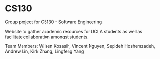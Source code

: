 # CS130
Group project for CS130 - Software Engineering

Website to gather academic resources for UCLA students as well as facilitate collaboration amongst students.

Team Members: Wilsen Kosasih, Vincent Nguyen, Sepideh Hoshemzadeh, Andrew Lin, Kirk Zhang, Lingfeng Yang
